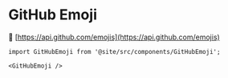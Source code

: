 # GitHub Emoji

:link: [https://api.github.com/emojis](https://api.github.com/emojis)

```mdx-code-block
import GitHubEmoji from '@site/src/components/GitHubEmoji';

<GitHubEmoji />
```
